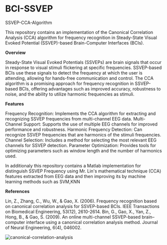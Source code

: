 # BCI-SSVEP
SSVEP-CCA-Algorithm

This repository contains an implementation of the Canonical Correlation Analysis (CCA) algorithm for frequency recognition in Steady-State Visual Evoked Potential (SSVEP)-based Brain-Computer Interfaces (BCIs).

**Overview**

Steady-State Visual Evoked Potentials (SSVEPs) are brain signals that occur in response to visual stimuli flickering at specific frequencies. SSVEP-based BCIs use these signals to detect the frequency at which the user is attending, allowing for hands-free communication and control.
The CCA algorithm is a promising approach for frequency recognition in SSVEP-based BCIs, offering advantages such as improved accuracy, robustness to noise, and the ability to utilize harmonic frequencies as stimuli.

**Features**

Frequency Recognition: Implements the CCA algorithm for extracting and recognizing SSVEP frequencies from multi-channel EEG data.
Multi-Channel Support: Supports the use of multiple EEG channels for improved performance and robustness.
Harmonic Frequency Detection: Can recognize SSVEP frequencies that are harmonics of the stimuli frequencies.
Channel Selection: Includes a method for selecting the most relevant EEG channels for SSVEP detection.
Parameter Optimization: Provides tools for optimizing parameters such as window length and the number of harmonics used.

In additionaly this  repository contains a Matlab implementation for distinguish SSVEP Frequency using Mr. Lin's mathematical technique (CCA) features extracted from EEG data and then improving its by machine learning methods such as SVM,KNN

**References**

Lin, Z., Zhang, C., Wu, W., & Gao, X. (2006). Frequency recognition based on canonical correlation analysis for SSVEP-based BCIs. IEEE Transactions on Biomedical Engineering, 53(12), 2610-2614.
Bin, G., Gao, X., Yan, Z., Hong, B., & Gao, S. (2009). An online multi-channel SSVEP-based brain–computer interface using a canonical correlation analysis method. Journal of Neural Engineering, 6(4), 046002.



![canonical-correlation-analysis](https://github.com/thehabibimm/BCI-SSVEP/assets/123571190/71269eee-6312-4b96-8897-51876bc209a6)
